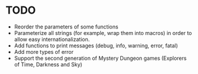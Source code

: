 # TODO

* Reorder the parameters of some functions
* Parameterize all strings (for example, wrap them into macros) in order to allow easy internationalization.
* Add functions to print messages (debug, info, warning, error, fatal)
* Add more types of error 
* Support the second generation of Mystery Dungeon games (Explorers of Time, Darkness and Sky)